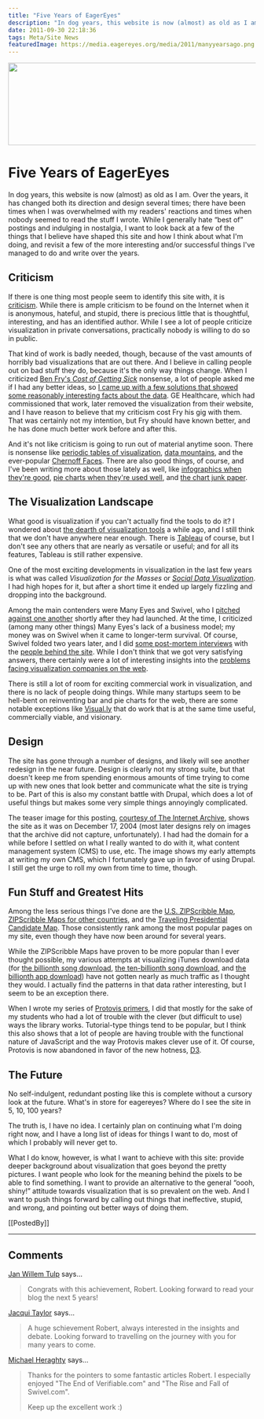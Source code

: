 ```yaml
---
title: "Five Years of EagerEyes"
description: "In dog years, this website is now (almost) as old as I am. Over the years, it has changed both its direction and design several times; there have been times when I was overwhelmed with my readers' reactions and times when nobody seemed to read the stuff I wrote. While I generally hate “best of” postings and indulging in nostalgia, I want to look back at a few of the things that I believe have shaped this site and how I think about what I'm doing, and revisit a few of the more interesting and/or successful things I've managed to do and write over the years."
date: 2011-09-30 22:18:36
tags: Meta/Site News
featuredImage: https://media.eagereyes.org/media/2011/manyyearsago.png
---
```


<p align="center"><img src="https://media.eagereyes.org/media/2011/manyyearsago.png" alt="" width="600" height="168" /></p>

# Five Years of EagerEyes

In dog years, this website is now (almost) as old as I am. Over the years, it has changed both its direction and design several times; there have been times when I was overwhelmed with my readers' reactions and times when nobody seemed to read the stuff I wrote. While I generally hate “best of” postings and indulging in nostalgia, I want to look back at a few of the things that I believe have shaped this site and how I think about what I'm doing, and revisit a few of the more interesting and/or successful things I've managed to do and write over the years.

## Criticism

If there is one thing most people seem to identify this site with, it is <a href="/criticism">criticism</a>. While there is ample criticism to be found on the Internet when it is anonymous, hateful, and stupid, there is precious little that is thoughtful, interesting, and has an identified author. While I see a lot of people criticize visualization in private conversations, practically nobody is willing to do so in public.

That kind of work is badly needed, though, because of the vast amounts of horribly bad visualizations that are out there. And I believe in calling people out on bad stuff they do, because it's the only way things change. When I criticized <a href="/criticism/cost-of-a-sick-chart">Ben Fry's <em>Cost of Getting Sick</em></a> nonsense, a lot of people asked me if I had any better ideas, so <a href="/criticism/curing-a-sick-chart">I came up with a few solutions that showed some reasonably interesting facts about the data</a>. GE Healthcare, which had commissioned that work, later removed the visualization from their website, and I have reason to believe that my criticism cost Fry his gig with them. That was certainly not my intention, but Fry should have known better, and he has done much better work before and after this.

And it's not like criticism is going to run out of material anytime soon. There is nonsense like <a href="/blog/2009/visualization-is-not-periodic.html">periodic tables of visualization</a>, <a href="/criticism/the-visualization-cargo-cult">data mountains</a>, and the ever-popular <a href="/VisCrit/ChernoffFaces.html">Chernoff Faces</a>. There are also good things, of course, and I've been writing more about those lately as well, like <a href="/criticism/fascinating-world-of-good-infographics">infographics when they're good</a>, <a href="/criticism/in-defense-of-pie-charts">pie charts when they're used well</a>, and <a href="/criticism/chart-junk-considered-useful-after-all">the chart junk paper</a>.

## The Visualization Landscape

What good is visualization if you can't actually find the tools to do it? I wondered about <a href="/blog/2009/where-are-the-visualization-tools.html">the dearth of visualization tools</a> a while ago, and I still think that we don't have anywhere near enough. There is <a href="http://tableausoftware.com/">Tableau</a> of course, but I don't see any others that are nearly as versatile or useful; and for all its features, Tableau is still rather expensive.

One of the most exciting developments in visualization in the last few years is what was called <em>Visualization for the Masses</em> or <a href="/blog/panel-social-data-visualization.html"><em>Social Data Visualization</em></a>. I had high hopes for it, but after a short time it ended up largely fizzling and dropping into the background.

Among the main contenders were Many Eyes and Swivel, who I <a href="/VisCrit/Swivel-vs-Many-Eyes.html">pitched against one another</a> shortly after they had launched. At the time, I criticized (among many other things) Many Eyes's lack of a business model; my money was on Swivel when it came to longer-term survival. Of course, Swivel folded two years later, and I did <a href="/criticism/the-rise-and-fall-of-swivel">some post-mortem interviews</a> with the <a href="/criticism/swivel-part-2-solving-a-single-problem">people behind the site</a>. While I don't think that we got very satisfying answers, there certainly were a lot of interesting insights into the <a href="/blog/2010/end-of-verifiable-com">problems facing visualization companies on the web</a>.

There is still a lot of room for exciting commercial work in visualization, and there is no lack of people doing things. While many startups seem to be hell-bent on reinventing bar and pie charts for the web, there are some notable exceptions like <a href="/blog/2011/visually-the-future-of-data-based-infographics">Visual.ly</a> that do work that is at the same time useful, commercially viable, and visionary.

## Design

The site has gone through a number of designs, and likely will see another redesign in the near future. Design is clearly not my strong suite, but that doesn't keep me from spending enormous amounts of time trying to come up with new ones that look better and communicate what the site is trying to be. Part of this is also my constant battle with Drupal, which does a lot of useful things but makes some very simple things annoyingly complicated.

The teaser image for this posting, <a href="http://web.archive.org/web/20041217031803/http://www.eagereyes.org/">courtesy of The Internet Archive</a>, shows the site as it was on December 17, 2004 (most later designs rely on images that the archive did not capture, unfortunately). I had had the domain for a while before I settled on what I really wanted to do with it, what content management system (CMS) to use, etc. The image shows my early attempts at writing my own CMS, which I fortunately gave up in favor of using Drupal. I still get the urge to roll my own from time to time, though.

## Fun Stuff and Greatest Hits

Among the less serious things I've done are the <a href="/Applications/ZIPScribbleMap.html">U.S. ZIPScribble Map</a>, <a href="/Applications/MoreZIPScribbleMaps.html">ZIPScribble Maps for other countries</a>, and the <a href="/Applications/ZIPTPCMap.html">Traveling Presidential Candidate Map</a>. Those consistently rank among the most popular pages on my site, even though they have now been around for several years.

While the ZIPScribble Maps have proven to be more popular than I ever thought possible, my various attempts at visualizing iTunes download data (for <a href="/vis/iTMS.html">the billionth song download</a>, <a href="/applications/itunes-10-billion-song-downloads-visualization">the ten-billionth song download</a>, and <a href="/applications/appstore-billion-apps-live-visualization.html">the billionth app download</a>) have not gotten nearly as much traffic as I thought they would. I actually find the patterns in that data rather interesting, but I seem to be an exception there.

When I wrote my series of <a href="/tutorials/protovis-primer-part-1">Protovis primers</a>, I did that mostly for the sake of my students who had a lot of trouble with the clever (but difficult to use) ways the library works. Tutorial-type things tend to be popular, but I think this also shows that a lot of people are having trouble with the functional nature of JavaScript and the way Protovis makes clever use of it. Of course, Protovis is now abandoned in favor of the new hotness, <a href="http://mbostock.github.com/d3/">D3</a>.

## The Future

No self-indulgent, redundant posting like this is complete without a cursory look at the future. What's in store for eagereyes? Where do I see the site in 5, 10, 100 years?

The truth is, I have no idea. I certainly plan on continuing what I'm doing right now, and I have a long list of ideas for things I want to do, most of which I probably will never get to.

What I do know, however, is what I want to achieve with this site: provide deeper background about visualization that goes beyond the pretty pictures. I want people who look for the meaning behind the pixels to be able to find something. I want to provide an alternative to the general “oooh, shiny!” attitude towards visualization that is so prevalent on the web. And I want to push things forward by calling out things that ineffective, stupid, and wrong, and pointing out better ways of doing them.

[[PostedBy]]

<aside class="comments">

---
## Comments

<a href="http://www.janwillemtulp.com" rel="nofollow noopener" target="_blank">Jan Willem Tulp</a> says…
>	Congrats with this achievement, Robert. Looking forward to read your blog the next 5 years!

<a href="Http://www.FlyingBinary.com" rel="nofollow noopener" target="_blank">Jacqui Taylor</a> says…
>	A huge schievement Robert, always interested in the insights and debate. Looking forward to travelling on the journey with you for many years to come.

<a href="http://www.userjourneys.com" rel="nofollow noopener" target="_blank">Michael Heraghty</a> says…
>	Thanks for the pointers to some fantastic articles Robert. I especially enjoyed "The End of Verifiable.com" and "The Rise and Fall of Swivel.com".
>	
>	Keep up the excellent work :) 

</aside>


